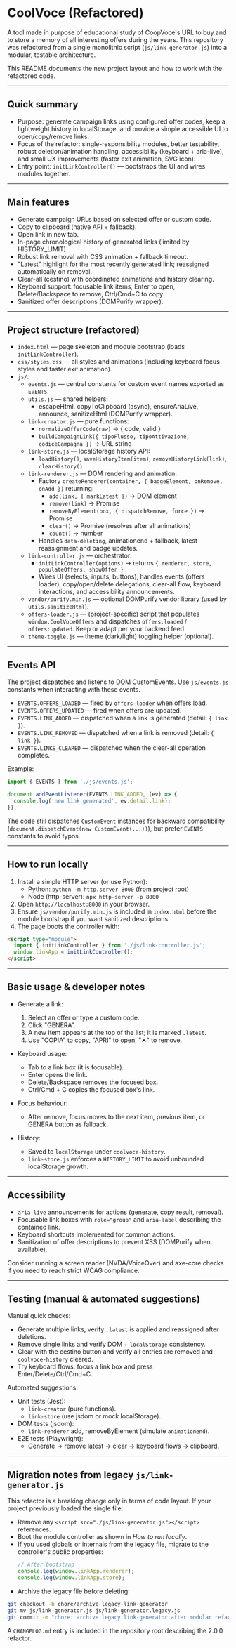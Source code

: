 # CoolVoce (Refactored)
A tool made in purpose of educational study of CoopVoce's URL to buy and to store a memory of all interesting offers during the years.
This repository was refactored from a single monolithic script (`js/link-generator.js`) into a modular, testable architecture.

This README documents the new project layout and how to work with the refactored code.

---

## Quick summary

- Purpose: generate campaign links using configured offer codes, keep a lightweight history in localStorage, and provide a simple accessible UI to open/copy/remove links.
- Focus of the refactor: single-responsibility modules, better testability, robust deletion/animation handling, accessibility (keyboard + aria-live), and small UX improvements (faster exit animation, SVG icon).
- Entry point: `initLinkController()` — bootstraps the UI and wires modules together.

---

## Main features

- Generate campaign URLs based on selected offer or custom code.
- Copy to clipboard (native API + fallback).
- Open link in new tab.
- In-page chronological history of generated links (limited by HISTORY_LIMIT).
- Robust link removal with CSS animation + fallback timeout.
- "Latest" highlight for the most recently generated link; reassigned automatically on removal.
- Clear-all (cestino) with coordinated animations and history clearing.
- Keyboard support: focusable link items, Enter to open, Delete/Backspace to remove, Ctrl/Cmd+C to copy.
- Sanitized offer descriptions (DOMPurify wrapper).

---

## Project structure (refactored)

- `index.html` — page skeleton and module bootstrap (loads `initLinkController`).
- `css/styles.css` — all styles and animations (including keyboard focus styles and faster exit animation).
- `js/`:
  - `events.js` — central constants for custom event names exported as `EVENTS`.
  - `utils.js` — shared helpers:
    - escapeHtml, copyToClipboard (async), ensureAriaLive, announce, sanitizeHtml (DOMPurify wrapper).
  - `link-creator.js` — pure functions:
    - `normalizeOfferCode(raw)` -> { code, valid }
    - `buildCampaignLink({ tipoFlusso, tipoAttivazione, codiceCampagna })` -> URL string
  - `link-store.js` — localStorage history API:
    - `loadHistory()`, `saveHistoryItem(item)`, `removeHistoryLink(link)`, `clearHistory()`
  - `link-renderer.js` — DOM rendering and animation:
    - Factory `createRenderer(container, { badgeElement, onRemove, onAdd })` returning:
      - `add(link, { markLatest })` -> DOM element
      - `remove(link)` -> Promise
      - `removeByElement(box, { dispatchRemove, force })` -> Promise
      - `clear()` -> Promise (resolves after all animations)
      - `count()` -> number
    - Handles `data-deleting`, animationend + fallback, latest reassignment and badge updates.
  - `link-controller.js` — orchestrator:
    - `initLinkController(options)` -> returns `{ renderer, store, populateOffers, showOffer }`
    - Wires UI (selects, inputs, buttons), handles events (offers loader), copy/open/delete delegations, clear-all flow, keyboard interactions, and accessibility announcements.
  - `vendor/purify.min.js` — optional DOMPurify vendor library (used by `utils.sanitizeHtml`).
  - `offers-loader.js` — (project-specific) script that populates `window.CoolVoceOffers` and dispatches `offers:loaded` / `offers:updated`. Keep or adapt per your backend feed.
  - `theme-toggle.js` — theme (dark/light) toggling helper (optional).

---

## Events API

The project dispatches and listens to DOM CustomEvents. Use `js/events.js` constants when interacting with these events.

- `EVENTS.OFFERS_LOADED` — fired by `offers-loader` when offers load.
- `EVENTS.OFFERS_UPDATED` — fired when offers are updated.
- `EVENTS.LINK_ADDED` — dispatched when a link is generated (detail: `{ link }`).
- `EVENTS.LINK_REMOVED` — dispatched when a link is removed (detail: `{ link }`).
- `EVENTS.LINKS_CLEARED` — dispatched when the clear-all operation completes.

Example:
```js
import { EVENTS } from './js/events.js';

document.addEventListener(EVENTS.LINK_ADDED, (ev) => {
  console.log('new link generated', ev.detail.link);
});
```

The code still dispatches `CustomEvent` instances for backward compatibility (`document.dispatchEvent(new CustomEvent(...))`), but prefer `EVENTS` constants to avoid typos.

---

## How to run locally

1. Install a simple HTTP server (or use Python):
   - Python: `python -m http.server 8000` (from project root)
   - Node (http-server): `npx http-server -p 8000`
2. Open `http://localhost:8000` in your browser.
3. Ensure `js/vendor/purify.min.js` is included in `index.html` before the module bootstrap if you want sanitized descriptions.
4. The page boots the controller with:
```html
<script type="module">
  import { initLinkController } from './js/link-controller.js';
  window.linkApp = initLinkController();
</script>
```

---

## Basic usage & developer notes

- Generate a link:
  1. Select an offer or type a custom code.
  2. Click "GENERA".
  3. A new item appears at the top of the list; it is marked `.latest`.
  4. Use "COPIA" to copy, "APRI" to open, "✕" to remove.

- Keyboard usage:
  - Tab to a link box (it is focusable).
  - Enter opens the link.
  - Delete/Backspace removes the focused box.
  - Ctrl/Cmd + C copies the focused box's link.

- Focus behaviour:
  - After remove, focus moves to the next item, previous item, or GENERA button as fallback.

- History:
  - Saved to `localStorage` under `coolvoce-history`.
  - `link-store.js` enforces a `HISTORY_LIMIT` to avoid unbounded localStorage growth.

---

## Accessibility

- `aria-live` announcements for actions (generate, copy result, removal).
- Focusable link boxes with `role="group"` and `aria-label` describing the contained link.
- Keyboard shortcuts implemented for common actions.
- Sanitization of offer descriptions to prevent XSS (DOMPurify when available).

Consider running a screen reader (NVDA/VoiceOver) and axe-core checks if you need to reach strict WCAG compliance.

---

## Testing (manual & automated suggestions)

Manual quick checks:
- Generate multiple links, verify `.latest` is applied and reassigned after deletions.
- Remove single links and verify DOM + `localStorage` consistency.
- Clear with the cestino button and verify all entries are removed and `coolvoce-history` cleared.
- Try keyboard flows: focus a link box and press Enter/Delete/Ctrl/Cmd+C.

Automated suggestions:
- Unit tests (Jest):
  - `link-creator` (pure functions).
  - `link-store` (use jsdom or mock localStorage).
- DOM tests (jsdom):
  - `link-renderer` add, removeByElement (simulate `animationend`).
- E2E tests (Playwright):
  - Generate → remove latest → clear → keyboard flows → clipboard.

---

## Migration notes from legacy `js/link-generator.js`

This refactor is a breaking change only in terms of code layout. If your project previously loaded the single file:
- Remove any `<script src="./js/link-generator.js"></script>` references.
- Boot the module controller as shown in *How to run locally*.
- If you used globals or internals from the legacy file, migrate to the controller's public properties:
  ```js
  // After bootstrap
  console.log(window.linkApp.renderer);
  console.log(window.linkApp.store);
  ```
- Archive the legacy file before deleting:
```bash
git checkout -b chore/archive-legacy-link-generator
git mv js/link-generator.js js/link-generator.legacy.js
git commit -m "chore: archive legacy link-generator after modular refactor"
```

A `CHANGELOG.md` entry is included in the repository root describing the 2.0.0 refactor.
